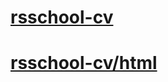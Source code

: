 # [rsschool-cv](https://anderskambenders.github.io/rsschool-cv/cv)
# [rsschool-cv/html](https://anderskambenders.github.io/rsschool-cv/)


